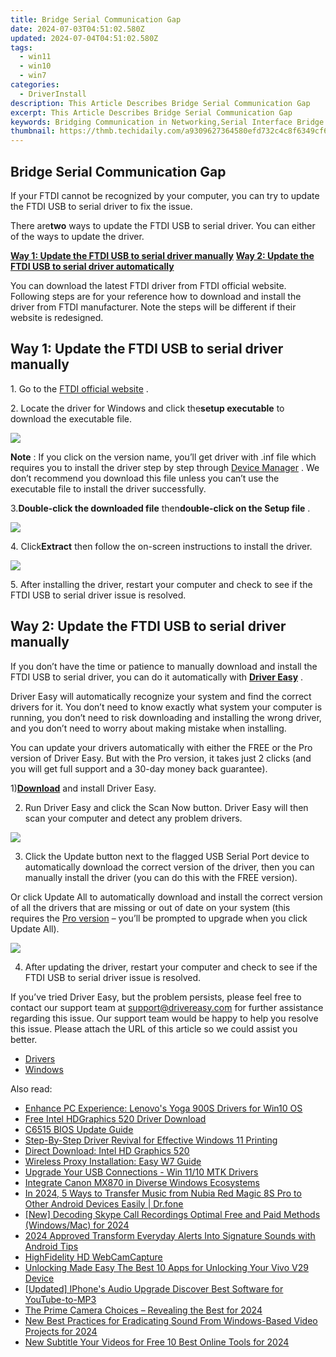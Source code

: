 ```yaml
---
title: Bridge Serial Communication Gap
date: 2024-07-03T04:51:02.580Z
updated: 2024-07-04T04:51:02.580Z
tags:
  - win11
  - win10
  - win7
categories:
  - DriverInstall
description: This Article Describes Bridge Serial Communication Gap
excerpt: This Article Describes Bridge Serial Communication Gap
keywords: Bridging Communication in Networking,Serial Interface Bridge Devices,Interoperable Network Solutions,Serial Communication Protocol Bridging,Data Link Bridge for Serial Data Transfer,Bridge Hardware for Network Connections,Network Bridging Technologies
thumbnail: https://thmb.techidaily.com/a9309627364580efd732c4c8f6349cf67c0dc25ea886bdb64936441ab4225274.png
---
```


## Bridge Serial Communication Gap

 If your FTDI cannot be recognized by your computer, you can try to update the FTDI USB to serial driver to fix the issue.  

 There are**two** ways to update the FTDI USB to serial driver. You can either of the ways to update the driver.  

[**Way 1: Update the FTDI USB to serial driver manually**](#way1) [**Way 2: Update the FTDI USB to serial driver automatically**](#way2)

 You can download the latest FTDI driver from FTDI official website. Following steps are for your reference how to download and install the driver from FTDI manufacturer. Note the steps will be different if their website is redesigned.

## Way 1: Update the FTDI USB to serial driver manually  

 1\. Go to the [FTDI official website](https://www.ftdichip.com/Drivers/VCP.htm) .

 2\. Locate the driver for Windows and click the**setup executable** to download the executable file.

![](https://images.drivereasy.com/wp-content/uploads/2019/01/image-94.png)

**Note** : If you click on the version name, you’ll get driver with .inf file which requires you to install the driver step by step through [Device Manager](https://tools.techidaily.com/drivereasy/download/) . We don’t recommend you download this file unless you can’t use the executable file to install the driver successfully.  

 3.**Double-click the downloaded file** then**double-click on the Setup file** .

![](https://images.drivereasy.com/wp-content/uploads/2019/01/image-98.png)

 4\. Click**Extract** then follow the on-screen instructions to install the driver.

![](https://images.drivereasy.com/wp-content/uploads/2019/01/image-96.png)

 5\. After installing the driver, restart your computer and check to see if the FTDI USB to serial driver issue is resolved.

## Way 2: Update the FTDI USB to serial driver manually

 If you don’t have the time or patience to manually download and install the FTDI USB to serial driver, you can do it automatically with [**Driver Easy**](https://tools.techidaily.com/drivereasy/download/) .

 Driver Easy will automatically recognize your system and find the correct drivers for it. You don’t need to know exactly what system your computer is running, you don’t need to risk downloading and installing the wrong driver, and you don’t need to worry about making mistake when installing.

 You can update your drivers automatically with either the FREE or the Pro version of Driver Easy. But with the Pro version, it takes just 2 clicks (and you will get full support and a 30-day money back guarantee).

 1)[**Download**](https://tools.techidaily.com/drivereasy/download/) and install Driver Easy.

 2) Run Driver Easy and click the Scan Now button. Driver Easy will then scan your computer and detect any problem drivers.

![](https://images.drivereasy.com/wp-content/uploads/2019/01/image-99.png)

 3) Click the Update button next to the flagged USB Serial Port device to automatically download the correct version of the driver, then you can manually install the driver (you can do this with the FREE version).

 Or click Update All to automatically download and install the correct version of all the drivers that are missing or out of date on your system (this requires the [Pro version](https://tools.techidaily.com/drivereasy/download/) – you’ll be prompted to upgrade when you click Update All).

![](https://images.drivereasy.com/wp-content/uploads/2019/01/image-103.png)

 4) After updating the driver, restart your computer and check to see if the FTDI USB to serial driver issue is resolved.  

 If you’ve tried Driver Easy, but the problem persists, please feel free to contact our support team at [support@drivereasy.com](https://tools.techidaily.com/drivereasy/download/) for further assistance regarding this issue. Our support team would be happy to help you resolve this issue. Please attach the URL of this article so we could assist you better.

* [Drivers](https://tools.techidaily.com/drivereasy/download/)
* [Windows](https://tools.techidaily.com/drivereasy/download/)

<ins class="adsbygoogle"
     style="display:block"
     data-ad-format="autorelaxed"
     data-ad-client="ca-pub-7571918770474297"
     data-ad-slot="1223367746"></ins>



<ins class="adsbygoogle"
     style="display:block"
     data-ad-client="ca-pub-7571918770474297"
     data-ad-slot="8358498916"
     data-ad-format="auto"
     data-full-width-responsive="true"></ins>

<span class="atpl-alsoreadstyle">Also read:</span>
<div><ul>
<li><a href="https://driver-install.techidaily.com/enhance-pc-experience-lenovos-yoga-900s-drivers-for-win10-os/"><u>Enhance PC Experience: Lenovo's Yoga 900S Drivers for Win10 OS</u></a></li>
<li><a href="https://driver-install.techidaily.com/free-intel-hdgraphics-520-driver-download/"><u>Free Intel HDGraphics 520 Driver Download</u></a></li>
<li><a href="https://driver-install.techidaily.com/c6515-bios-update-guide/"><u>C6515 BIOS Update Guide</u></a></li>
<li><a href="https://driver-install.techidaily.com/step-by-step-driver-revival-for-effective-windows-11-printing/"><u>Step-By-Step Driver Revival for Effective Windows 11 Printing</u></a></li>
<li><a href="https://driver-install.techidaily.com/direct-download-intel-hd-graphics-520/"><u>Direct Download: Intel HD Graphics 520</u></a></li>
<li><a href="https://driver-install.techidaily.com/wireless-proxy-installation-easy-w7-guide/"><u>Wireless Proxy Installation: Easy W7 Guide</u></a></li>
<li><a href="https://driver-install.techidaily.com/upgrade-your-usb-connections-win-1110-mtk-drivers/"><u>Upgrade Your USB Connections - Win 11/10 MTK Drivers</u></a></li>
<li><a href="https://driver-install.techidaily.com/integrate-canon-mx870-in-diverse-windows-ecosystems/"><u>Integrate Canon MX870 in Diverse Windows Ecosystems</u></a></li>
<li><a href="https://android-transfer.techidaily.com/in-2024-5-ways-to-transfer-music-from-nubia-red-magic-8s-pro-to-other-android-devices-easily-drfone-by-drfone-transfer-from-android-transfer-from-android/"><u>In 2024, 5 Ways to Transfer Music from Nubia Red Magic 8S Pro to Other Android Devices Easily | Dr.fone</u></a></li>
<li><a href="https://screen-video-capture.techidaily.com/new-decoding-skype-call-recordings-optimal-free-and-paid-methods-windowsmac-for-2024/"><u>[New] Decoding Skype Call Recordings  Optimal Free and Paid Methods (Windows/Mac) for 2024</u></a></li>
<li><a href="https://some-approaches.techidaily.com/2024-approved-transform-everyday-alerts-into-signature-sounds-with-android-tips/"><u>2024 Approved  Transform Everyday Alerts Into Signature Sounds with Android Tips</u></a></li>
<li><a href="https://screen-recording.techidaily.com/highfidelity-hd-webcamcapture/"><u>HighFidelity HD WebCamCapture</u></a></li>
<li><a href="https://android-unlock.techidaily.com/unlocking-made-easy-the-best-10-apps-for-unlocking-your-vivo-v29-device-by-drfone-android/"><u>Unlocking Made Easy The Best 10 Apps for Unlocking Your Vivo V29 Device</u></a></li>
<li><a href="https://facebook-video-share.techidaily.com/updated-iphones-audio-upgrade-discover-best-software-for-youtube-to-mp3/"><u>[Updated] IPhone's Audio Upgrade  Discover Best Software for YouTube-to-MP3</u></a></li>
<li><a href="https://some-approaches.techidaily.com/the-prime-camera-choices-revealing-the-best-for-2024/"><u>The Prime Camera Choices – Revealing the Best for 2024</u></a></li>
<li><a href="https://sound-optimizing.techidaily.com/new-best-practices-for-eradicating-sound-from-windows-based-video-projects-for-2024/"><u>New Best Practices for Eradicating Sound From Windows-Based Video Projects for 2024</u></a></li>
<li><a href="https://video-creation-software.techidaily.com/new-subtitle-your-videos-for-free-10-best-online-tools-for-2024/"><u>New Subtitle Your Videos for Free 10 Best Online Tools for 2024</u></a></li>
</ul></div>
